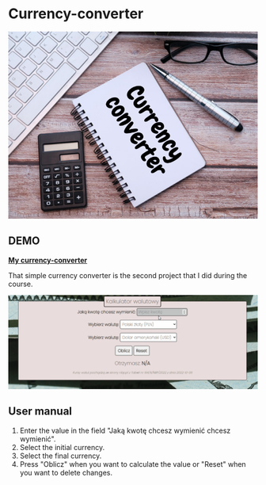 # **Currency-converter**
![calculator](https://github.com/Rkowal10/currency-converter/blob/main/images/CurrencyConverter.png?raw=true)

## DEMO
**[My currency-converter](https://rkowal10.github.io/currency-converter/)**

That simple currency converter is the second project that I did during the course.

![animation](images/Animation.gif)

## User manual
1. Enter the value in the field "Jaką kwotę chcesz wymienić chcesz wymienić".
2. Select the initial currency.
2. Select the final currency.
3. Press "Oblicz" when you want to calculate the value or "Reset" when you want to delete changes.
